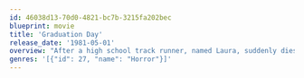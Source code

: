 ```yaml
---
id: 46038d13-70d0-4821-bc7b-3215fa202bec
blueprint: movie
title: 'Graduation Day'
release_date: '1981-05-01'
overview: "After a high school track runner, named Laura, suddenly dies from a heart attack after finishing a 30-second 200-meter race, a killer wearing a sweat suit and a fencing mask begins killing off her friends on the school track team one by one. The suspects include the track coach Michaels, Laura's sister Anne who arrives in town for the funeral, the creepy school principal Mr. Guglione, and Laura's strange boyfriend Kevin."
genres: '[{"id": 27, "name": "Horror"}]'
---
```


